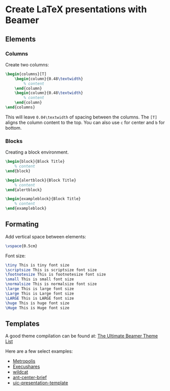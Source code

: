 # Create LaTeX presentations with Beamer

## Elements

### Columns

Create two columns:

```tex
\begin{columns}[T]
    \begin{column}{0.48\textwidth}
        % content
    \end{column}
    \begin{column}{0.48\textwidth}
        % content
    \end{column}
\end{columns}
```

This will leave `0.04\textwidth` of spacing between the columns. The `[T]` aligns the column content to the top. You can also use `c` for center and `b` for bottom.

### Blocks

Creating a block environment. 

```latex
\begin{block}{Block Title}
    % content
\end{block}

\begin{alertblock}{Block Title}
    % content
\end{alertblock}

\begin{exampleblock}{Block Title}
    % content
\end{exampleblock}
```


## Formating

Add vertical space between elements:

```latex
\vspace{0.5cm}
```

Font size:

```latex
\tiny This is tiny font size
\scriptsize This is scriptsize font size
\footnotesize This is footnotesize font size
\small This is small font size
\normalsize This is normalsize font size
\large This is large font size
\Large This is Large font size
\LARGE This is LARGE font size
\huge This is huge font size
\Huge This is Huge font size
```

## Templates

A good theme compilation can be found at: [The Ultimate Beamer Theme List](https://github.com/martinbjeldbak/ultimate-beamer-theme-list)

Here are a few select examples:

- [Metropolis](https://github.com/matze/mtheme)
- [Execushares](https://github.com/hamaluik/Beamer-Theme-Execushares)
- [wildcat](https://www.overleaf.com/latex/templates/wildcat/knynymwgrxxj)
- [ant-center-brief](https://www.overleaf.com/latex/templates/ant-center-brief/rhkgyzdnkhhn)
- [uic-presentation-template](https://www.overleaf.com/latex/templates/uic-presentation-template/dgjbtyvtgqcg)
